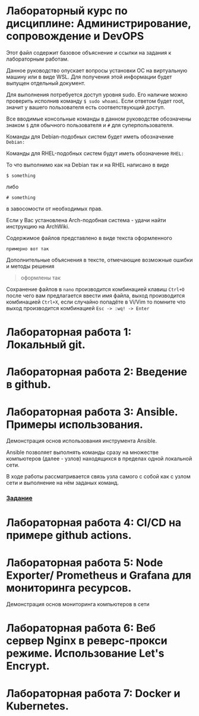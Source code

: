 # Лабораторный курс по дисциплине: Администрирование, сопровождение и DevOPS

Этот файл содержит базовое объяснение и ссылки на задания к лабораторным работам.

Данное руководство опускает вопросы установки ОС на виртуальную машину или в виде WSL. Для получения этой информации будет выпущен отдельный документ.

Для выполнения потребуется доступ уровня sudo. Его наличие можно проверить исполнив команду `$ sudo whoami`. Если ответом будет root, значит у вашего пользователя есть соответствующий доступ.

Все вводимые консольные команды в данном руководстве обозначены знаком `$` для обычного пользователя и `#` для суперпользователя.

Команды для Debian-подобных систем будет иметь обозначение `Debian:`

Команды для RHEL-подобных систем будут иметь обозначение `RHEL:`

То что выполнимо как на Debian так и на RHEL написано в виде

`$ something`

либо

`# something`

в завосомости от необходимых прав.

Если у Вас установлена Arch-подобная система - удачи найти инструкцию на ArchWiki.

Содержимое файлов представлено в виде текста оформленного

```
примерно вот так
```

Дополнительные объяснения в тексте, отмечающие возможные ошибки и методы решения

> оформлены так

Сохранение файлов в `nano` производится комбинацией клавиш `Ctrl+O` после чего вам предлагается ввести имя файла, выход производится комбинацией `Ctrl+X`, если случайно попадёте в Vi/Vim то помните что выход производится комбинацией `Esc -> :wq! -> Enter`

# Лабораторная работа 1: Локальный git.

# Лабораторная работа 2: Введение в github.

# Лабораторная работа 3: Ansible. Примеры использования.

Демонстрация основ использования инструмента Ansible.

Ansible позволяет выполнять команды сразу на множестве компьютеров (далее - узлов) находящихся в пределах одной локальной сети.

В ходе работы рассматривается связь узла самого с собой как с узлом сети и выполнение на нём заданых команд.

### [Задание](./Lab3/Lab3.md)

# Лабораторная работа 4: CI/CD на примере github actions.

# Лабораторная работа 5: Node Exporter/ Prometheus и Grafana для мониторинга ресурсов.

Демонстрация основ мониторинга компьютеров в сети

# Лабораторная работа 6: Веб сервер Nginx в реверс-прокси режиме. Использование Let's Encrypt.

# Лабораторная работа 7: Docker и Kubernetes.
